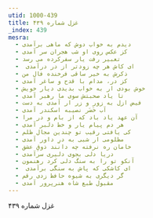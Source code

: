 ```yaml
---
utid: 1000-439
title: غزل شماره ۴۳۹
_index: 439
mesra:
  - دیدم به خواب دوش که ماهی برآمدی
  - کز عکس روی او شب هجران سر آمدی
  - تعبیر رفت یار سفرکرده می رسد
  - ‌ ای کاش هر چه زودتر از در درآمدی
  - ذکرش به خیر ساقی فرخنده فال من
  - کز در، مدام با قدح و ساغر آمدی
  - خوش بودی ار به خواب بدیدی دیار خویش
  - تا یاد صحبتش سوی ما رهبر آمدی
  - فیض ازل به زور و زر ار آمدی به دست
  - آب خَضَر نصیبه اسکندر آمدی
  - آن عهد یاد باد که از بام و در مرا
  - هر دم پیام یار و خط دلبر آمدی
  - کی یافتی رقیب تو چندین مجال ظلم
  - مظلومی ار شبی به درِ داور آمدی
  - خامان ره نرفته چه دانند ذوقِ عشق
  - دریا دلی بجوی دلیری سرآمدی
  - آنکو تو را به سنگ دلی کرد رهنمون
  - ‌ ای کاشکی که پاش به سنگی برآمدی
  - گر دیگری به شیوه حافظ زدی رقم
  - مقبول طبع شاه هنرپرور آمدی
---
```

غزل شماره ۴۳۹
